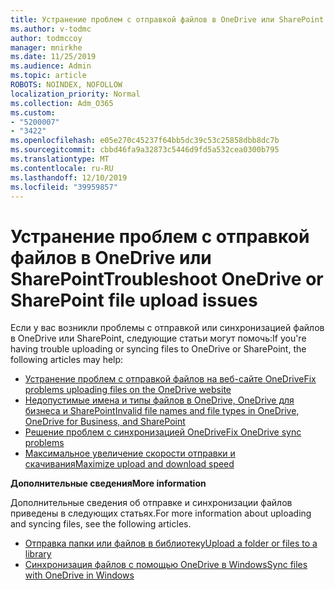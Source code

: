 ```yaml
---
title: Устранение проблем с отправкой файлов в OneDrive или SharePoint
ms.author: v-todmc
author: todmccoy
manager: mnirkhe
ms.date: 11/25/2019
ms.audience: Admin
ms.topic: article
ROBOTS: NOINDEX, NOFOLLOW
localization_priority: Normal
ms.collection: Adm_O365
ms.custom:
- "5200007"
- "3422"
ms.openlocfilehash: e05e270c45237f64bb5dc39c53c25858dbb8dc7b
ms.sourcegitcommit: cbbd46fa9a32873c5446d9fd5a532cea0300b795
ms.translationtype: MT
ms.contentlocale: ru-RU
ms.lasthandoff: 12/10/2019
ms.locfileid: "39959857"
---
```

# <a name="troubleshoot-onedrive-or-sharepoint-file-upload-issues"></a><span data-ttu-id="b6c7e-102">Устранение проблем с отправкой файлов в OneDrive или SharePoint</span><span class="sxs-lookup"><span data-stu-id="b6c7e-102">Troubleshoot OneDrive or SharePoint file upload issues</span></span>

<span data-ttu-id="b6c7e-103">Если у вас возникли проблемы с отправкой или синхронизацией файлов в OneDrive или SharePoint, следующие статьи могут помочь:</span><span class="sxs-lookup"><span data-stu-id="b6c7e-103">If you're having trouble uploading or syncing files to OneDrive or SharePoint, the following articles may help:</span></span>

- [<span data-ttu-id="b6c7e-104">Устранение проблем с отправкой файлов на веб-сайте OneDrive</span><span class="sxs-lookup"><span data-stu-id="b6c7e-104">Fix problems uploading files on the OneDrive website</span></span>](https://support.office.com/article/Fix-problems-uploading-files-on-the-OneDrive-website-9afcc4a0-e344-4bc9-9c9d-59d3e802247e)
- [<span data-ttu-id="b6c7e-105">Недопустимые имена и типы файлов в OneDrive, OneDrive для бизнеса и SharePoint</span><span class="sxs-lookup"><span data-stu-id="b6c7e-105">Invalid file names and file types in OneDrive, OneDrive for Business, and SharePoint</span></span>](https://support.office.com/article/invalid-file-names-and-file-types-in-onedrive-onedrive-for-business-and-sharepoint-64883a5d-228e-48f5-b3d2-eb39e07630fa)
- [<span data-ttu-id="b6c7e-106">Решение проблем с синхронизацией OneDrive</span><span class="sxs-lookup"><span data-stu-id="b6c7e-106">Fix OneDrive sync problems</span></span>](https://support.office.com/article/Fix-OneDrive-sync-problems-83ab0d8a-8400-45b0-8dcf-dc8aa8a6bcf8)
- [<span data-ttu-id="b6c7e-107">Максимальное увеличение скорости отправки и скачивания</span><span class="sxs-lookup"><span data-stu-id="b6c7e-107">Maximize upload and download speed</span></span>](https://support.office.com/article/Maximize-upload-and-download-speed-8eeadfb8-501f-406d-997b-98ab6ff67f43)

<span data-ttu-id="b6c7e-108">**Дополнительные сведения**</span><span class="sxs-lookup"><span data-stu-id="b6c7e-108">**More information**</span></span>
 
<span data-ttu-id="b6c7e-109">Дополнительные сведения об отправке и синхронизации файлов приведены в следующих статьях.</span><span class="sxs-lookup"><span data-stu-id="b6c7e-109">For more information about uploading and syncing files, see the following articles.</span></span>
- [<span data-ttu-id="b6c7e-110">Отправка папки или файлов в библиотеку</span><span class="sxs-lookup"><span data-stu-id="b6c7e-110">Upload a folder or files to a library</span></span>](https://support.office.com/article/upload-a-folder-or-files-to-a-document-library-eb18fcba-c953-4d45-8d90-8da66edeacdb)
- [<span data-ttu-id="b6c7e-111">Синхронизация файлов с помощью OneDrive в Windows</span><span class="sxs-lookup"><span data-stu-id="b6c7e-111">Sync files with OneDrive in Windows</span></span>](https://support.office.com/article/sync-files-with-the-onedrive-sync-client-in-windows-615391c4-2bd3-4aae-a42a-858262e42a49)
 